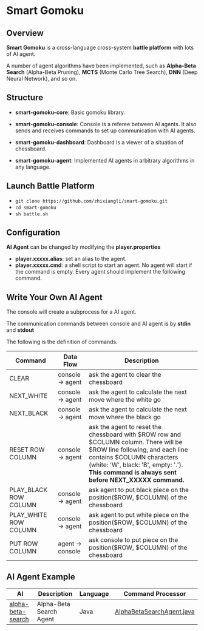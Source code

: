 # Smart Gomoku

## Overview

**Smart Gomoku** is a cross-language cross-system **battle platform** with lots of AI agent.

A number of agent algorithms have been implemented, such as **Alpha-Beta Search** (Alpha-Beta Pruning), **MCTS** (Monte Carlo Tree Search), **DNN** (Deep Neural Network), and so on.

## Structure

+ **smart-gomoku-core**: Basic gomoku library.

+ **smart-gomoku-console**: Console is a referee between AI agents. It also sends and receives commands to set up communication with AI agents.

+ **smart-gomoku-dashboard**: Dashboard is a viewer of a situation of chessboard.

+ **smart-gomoku-agent**: Implemented AI agents in arbitrary algorithms in any language.

## Launch Battle Platform
+ ```git clone https://github.com/zhixiangli/smart-gomoku.git```
+ ```cd smart-gomoku```
+ ```sh battle.sh```

## Configuration
**AI Agent** can be changed by modifying the **player.properties**

+ **player.xxxxx.alias**: set an alias to the agent.
+ **player.xxxxx.cmd**: a shell script to start an agent. No agent will start if the command is empty. Every agent should implement the following command.

## Write Your Own AI Agent
The console will create a subprocess for a AI agent.

The communication commands between console and AI agent is by **stdin** and **stdout**

The following is the definition of commands.

Command | Data Flow | Description
--------|-----------|------------
CLEAR | console -> agent | ask the agent to clear the chessboard
NEXT_WHITE | console -> agent | ask the agent to calculate the next move where the white go
NEXT_BLACK | console -> agent | ask the agent to calculate the next move where the black go
RESET ROW COLUMN | console -> agent | ask the agent to reset the chessboard with \$ROW row and \$COLUMN column. There will be \$ROW line following, and each line contains \$COLUMN characters (white: 'W', black: 'B', empty: '.'). **This command is always sent before NEXT_XXXXX command.**
PLAY_BLACK ROW COLUMN | console -> agent | ask agent to put black piece on the position(\$ROW, \$COLUMN) of the chessboard
PLAY_WHITE ROW COLUMN | console -> agent | ask agent to put white piece on the position(\$ROW, \$COLUMN) of the chessboard
PUT ROW COLUMN | agent -> console | ask console to put piece on the position(\$ROW, \$COLUMN) of the chessboard

## AI Agent Example

AI | Description | Language | Command Processor
---|---|---|---
[alpha-beta-search](https://github.com/zhixiangli/smart-gomoku/tree/master/smart-gomoku-agent/alpha-beta-search) | Alpha-Beta Search Agent | Java | [AlphaBetaSearchAgent.java](https://github.com/zhixiangli/smart-gomoku/blob/master/smart-gomoku-agent/alpha-beta-search/src/main/java/com/zhixiangli/gomoku/agent/alphabetasearch/AlphaBetaSearchAgent.java)
